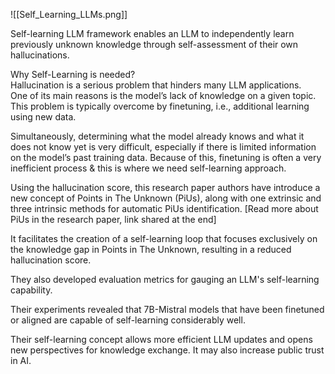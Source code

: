 ![[Self_Learning_LLMs.png]]

Self-learning LLM framework enables an LLM to independently learn previously unknown knowledge through self-assessment of their own hallucinations.  
  
Why Self-Learning is needed?  
Hallucination is a serious problem that hinders many LLM applications.  
One of its main reasons is the model’s lack of knowledge on a given topic.  
This problem is typically overcome by finetuning, i.e., additional learning using new data.  
  
Simultaneously, determining what the model already knows and what it does not know yet is very difficult, especially if there is limited information on the model’s past training data. Because of this, finetuning is often a very inefficient process & this is where we need self-learning approach.  
  
Using the hallucination score, this research paper authors have introduce a new concept of Points in The Unknown (PiUs), along with one extrinsic and three intrinsic methods for automatic PiUs identification. [Read more about PiUs in the research paper, link shared at the end]  
  
It facilitates the creation of a self-learning loop that focuses exclusively on the knowledge gap in Points in The Unknown, resulting in a reduced hallucination score.  
  
They also developed evaluation metrics for gauging an LLM's self-learning capability.  
  
Their experiments revealed that 7B-Mistral models that have been finetuned or aligned are capable of self-learning considerably well.  
  
Their self-learning concept allows more efficient LLM updates and opens new perspectives for knowledge exchange. It may also increase public trust in AI.